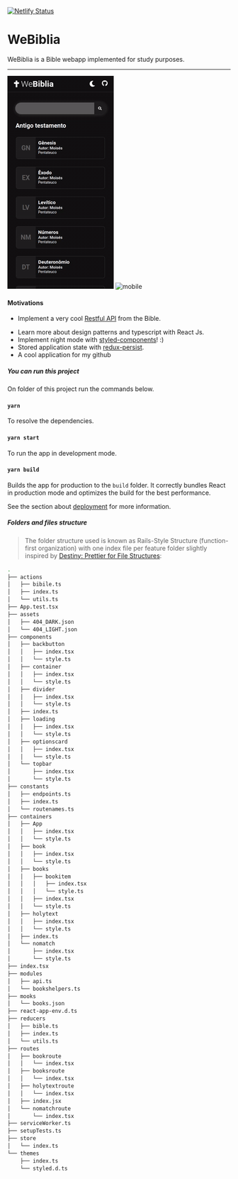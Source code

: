 [![Netlify Status](https://api.netlify.com/api/v1/badges/70e8c99f-5170-49c6-bae2-f9c7bf7f6c11/deploy-status)](https://app.netlify.com/sites/webiblia/deploys)

# WeBiblia

WeBiblia is a Bible webapp implemented for study purposes.

***

![mobile](/preview/mobile.gif)
![mobile](/preview/desktop.gif)


#### Motivations

- Implement a very cool [Restful API](https://bibleapi.co/) from the Bible.

* Learn more about design patterns and typescript with React Js.
* Implement night mode with [styled-components](https://styled-components.com/)! :)
* Stored application state with [redux-persist](https://www.npmjs.com/package/redux-persist).
* A cool application for my github

##### You can run this project

On folder of this project run the commands below.

#### `yarn`

To resolve the dependencies.

#### `yarn start`

To run the app in development mode.

#### `yarn build`

Builds the app for production to the `build` folder.
It correctly bundles React in production mode and optimizes the build for the best performance.

See the section about [deployment](https://create-react-app.dev/docs/deployment/) for more information.

##### Folders and files structure

> The folder structure used is known as Rails-Style Structure (function-first organization) with one index file per feature folder slightly inspired by [Destiny: Prettier for File Structures](https://github.com/benawad/destiny):

```bash
.
├── actions
│   ├── bibile.ts
│   ├── index.ts
│   └── utils.ts
├── App.test.tsx
├── assets
│   ├── 404_DARK.json
│   └── 404_LIGHT.json
├── components
│   ├── backbutton
│   │   ├── index.tsx
│   │   └── style.ts
│   ├── container
│   │   ├── index.tsx
│   │   └── style.ts
│   ├── divider
│   │   ├── index.tsx
│   │   └── style.ts
│   ├── index.ts
│   ├── loading
│   │   ├── index.tsx
│   │   └── style.ts
│   ├── optionscard
│   │   ├── index.tsx
│   │   └── style.ts
│   └── topbar
│       ├── index.tsx
│       └── style.ts
├── constants
│   ├── endpoints.ts
│   ├── index.ts
│   └── routenames.ts
├── containers
│   ├── App
│   │   ├── index.tsx
│   │   └── style.ts
│   ├── book
│   │   ├── index.tsx
│   │   └── style.ts
│   ├── books
│   │   ├── bookitem
│   │   │   ├── index.tsx
│   │   │   └── style.ts
│   │   ├── index.tsx
│   │   └── style.ts
│   ├── holytext
│   │   ├── index.tsx
│   │   └── style.ts
│   ├── index.ts
│   └── nomatch
│       ├── index.tsx
│       └── style.ts
├── index.tsx
├── modules
│   ├── api.ts
│   └── bookshelpers.ts
├── mooks
│   └── books.json
├── react-app-env.d.ts
├── reducers
│   ├── bible.ts
│   ├── index.ts
│   └── utils.ts
├── routes
│   ├── bookroute
│   │   └── index.tsx
│   ├── booksroute
│   │   └── index.tsx
│   ├── holytextroute
│   │   └── index.tsx
│   ├── index.jsx
│   └── nomatchroute
│       └── index.tsx
├── serviceWorker.ts
├── setupTests.ts
├── store
│   └── index.ts
└── themes
    ├── index.ts
    └── styled.d.ts

```
